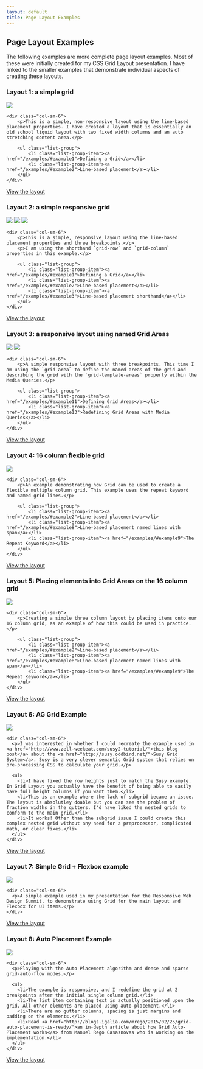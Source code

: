 ```yaml
---
layout: default
title: Page Layout Examples
---
```


## Page Layout Examples

The following examples are more complete page layout examples. Most of these were initially created for my CSS Grid Layout presentation. I have linked to the smaller examples that demonstrate individual aspects of creating these layouts.

<div class="panel panel-default">
  <div class="panel-heading">
    <h3 class="panel-title">Layout 1: a simple grid</h3>
  </div>
  <div class="panel-body">
    <div class="col-sm-6">
    	<img src="/examples/images/layout1.png" class="img-rounded" />
    </div>

    <div class="col-sm-6">
    	<p>This is a simple, non-responsive layout using the line-based placement properties. I have created a layout that is essentially an old school liquid layout with two fixed width columns and an auto stretching content area.</p>

    	<ul class="list-group">
    		<li class="list-group-item"><a href="/examples/#example1">Defining a Grid</a></li>
    		<li class="list-group-item"><a href="/examples/#example2">Line-based placement</a></li>
    	</ul>
    </div>
  </div>
  <div class="panel-footer"><a href="/examples/code/layout1.html">View the layout</a></div>
</div>

<div class="panel panel-default">
  <div class="panel-heading">
    <h3 class="panel-title">Layout 2: a simple responsive grid</h3>
  </div>
  <div class="panel-body">
    <div class="col-sm-6">
    	<img src="/examples/images/layout2.png" class="img-rounded" />
    	<img src="/examples/images/layout2-2.png" class="img-rounded" />
    	<img src="/examples/images/layout2-3.png" class="img-rounded" />
    </div>

    <div class="col-sm-6">
    	<p>This is a simple, responsive layout using the line-based placement properties and three breakpoints.</p>
    	<p>I am using the shorthand `grid-row` and `grid-column` properties in this example.</p>

    	<ul class="list-group">
    		<li class="list-group-item"><a href="/examples/#example1">Defining a Grid</a></li>
    		<li class="list-group-item"><a href="/examples/#example2">Line-based placement</a></li>
    		<li class="list-group-item"><a href="/examples/#example3">Line-based placement shorthand</a></li>
    	</ul>
    </div>
  </div>
  <div class="panel-footer"><a href="/examples/code/layout2.html">View the layout</a></div>
</div>

<div class="panel panel-default">
  <div class="panel-heading">
    <h3 class="panel-title">Layout 3: a responsive layout using named Grid Areas</h3>
  </div>
  <div class="panel-body">
    <div class="col-sm-6">
    	<img src="/examples/images/layout3.png" class="img-rounded" />
    	<img src="/examples/images/layout3-2.png" class="img-rounded" />
    </div>

    <div class="col-sm-6">
    	<p>A simple responsive layout with three breakpoints. This time I am using the `grid-area` to define the named areas of the grid and describing the grid with the `grid-template-areas` property within the Media Queries.</p>

    	<ul class="list-group">
    		<li class="list-group-item"><a href="/examples/#example11">Defining Grid Areas</a></li>
    		<li class="list-group-item"><a href="/examples/#example13">Redefining Grid Areas with Media Queries</a></li>
    	</ul>
    </div>
  </div>
  <div class="panel-footer"><a href="/examples/code/layout3.html">View the layout</a></div>
</div>

<div class="panel panel-default">
  <div class="panel-heading">
    <h3 class="panel-title">Layout 4: 16 column flexible grid</h3>
  </div>
  <div class="panel-body">
    <div class="col-sm-6">
    	<img src="/examples/images/layout4.png" class="img-rounded" />
    </div>

    <div class="col-sm-6">
    	<p>An example demonstrating how Grid can be used to create a flexible multiple column grid. This example uses the repeat keyword and named grid lines.</p>

    	<ul class="list-group">
    		<li class="list-group-item"><a href="/examples/#example2">Line-based placement</a></li>
    		<li class="list-group-item"><a href="/examples/#example8">Line-based placement named lines with span</a></li>
    		<li class="list-group-item"><a href="/examples/#example9">The Repeat Keyword</a></li>
    	</ul>
    </div>
  </div>
  <div class="panel-footer"><a href="/examples/code/layout4.html">View the layout</a></div>
</div>

<div class="panel panel-default">
  <div class="panel-heading">
    <h3 class="panel-title">Layout 5: Placing elements into Grid Areas on the 16 column grid</h3>
  </div>
  <div class="panel-body">
    <div class="col-sm-6">
    	<img src="/examples/images/layout5.png" class="img-rounded" />
    </div>

    <div class="col-sm-6">
    	<p>Creating a simple three column layout by placing items onto our 16 column grid, as an example of how this could be used in practice.</p>

    	<ul class="list-group">
    		<li class="list-group-item"><a href="/examples/#example2">Line-based placement</a></li>
    		<li class="list-group-item"><a href="/examples/#example8">Line-based placement named lines with span</a></li>
    		<li class="list-group-item"><a href="/examples/#example9">The Repeat Keyword</a></li>
    	</ul>
    </div>
  </div>
  <div class="panel-footer"><a href="/examples/code/layout5.html">View the layout</a></div>
</div>

<div class="panel panel-default">
  <div class="panel-heading">
    <h3 class="panel-title">Layout 6: AG Grid Example</h3>
  </div>
  <div class="panel-body">
    <div class="col-sm-6">
      <img src="/examples/images/layout6.png" class="img-rounded" />
    </div>

    <div class="col-sm-6">
      <p>I was interested in whether I could recreate the example used in <a href="http://www.zell-weekeat.com/susy2-tutorial/">this blog post</a> about the <a href="http://susy.oddbird.net/">Susy Grid System</a>. Susy is a very clever semantic Grid system that relies on pre-processing CSS to calculate your grid.</p>

      <ul>
        <li>I have fixed the row heights just to match the Susy example. In Grid Layout you actually have the benefit of being able to easily have full height columns if you want them.</li>
        <li>This is an example where the lack of subgrid became an issue. The layout is absolutley doable but you can see the problem of fraction widths in the gutters. I'd have liked the nested grids to conform to the main grid.</li>
        <li>It works! Other than the subgrid issue I could create this complex nested grid without any need for a preprocessor, complicated math, or clear fixes.</li>
      </ul>
    </div>
  </div>
  <div class="panel-footer"><a href="/examples/code/layout6.html">View the layout</a></div>
</div>

<div class="panel panel-default">
  <div class="panel-heading">
    <h3 class="panel-title">Layout 7: Simple Grid + Flexbox example</h3>
  </div>
  <div class="panel-body">
    <div class="col-sm-6">
      <img src="/examples/images/layout7.png" class="img-rounded" />
    </div>

    <div class="col-sm-6">
      <p>A simple example used in my presentation for the Responsive Web Design Summit, to demonstrate using Grid for the main layout and Flexbox for UI items.</p>
    </div>
  </div>
  <div class="panel-footer"><a href="/examples/code/layout7.html">View the layout</a></div>
</div>

<div class="panel panel-default">
  <div class="panel-heading">
    <h3 class="panel-title">Layout 8: Auto Placement Example</h3>
  </div>
  <div class="panel-body">
    <div class="col-sm-6">
      <img src="/examples/images/layout8.png" class="img-rounded" />
    </div>

    <div class="col-sm-6">
      <p>Playing with the Auto Placement algorithm and dense and sparse grid-auto-flow modes.</p>

      <ul>
        <li>The example is responsive, and I redefine the grid at 2 breakpoints after the initial single column grid.</li>
        <li>The list item containing text is actually positioned upon the grid. All other elements are placed using auto-placement.</li>
        <li>There are no gutter columns, spacing is just margins and padding on the elements.</li>
        <li>Read <a href="http://blogs.igalia.com/mrego/2015/02/25/grid-auto-placement-is-ready/">an in-depth article about how Grid Auto-Placement works</a> from Manuel Rego Casasnovas who is working on the implementation.</li>
      </ul>
    </div>
  </div>
  <div class="panel-footer"><a href="/examples/code/layout8.html">View the layout</a></div>
</div>